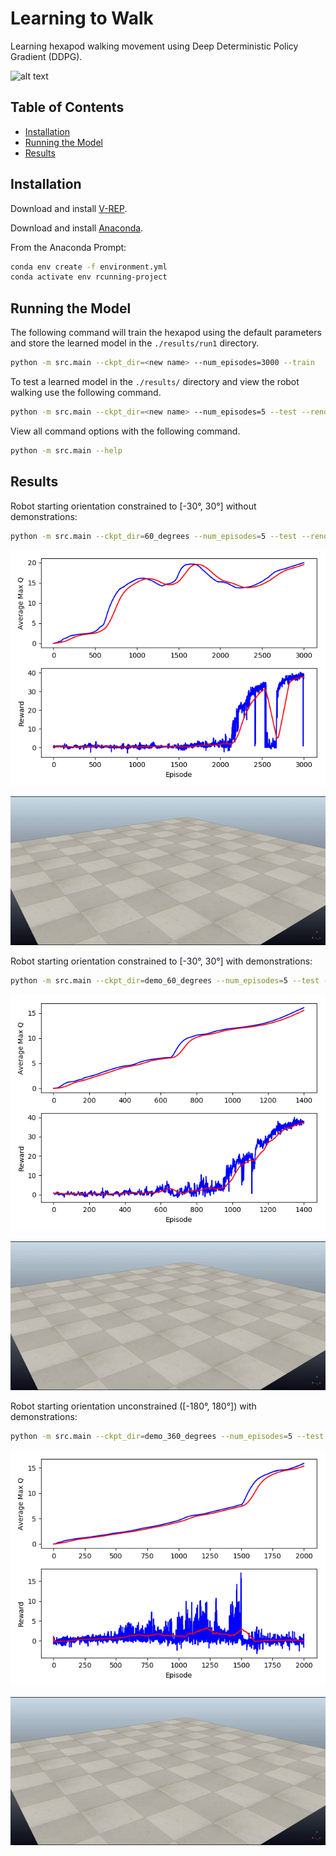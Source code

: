 # Learning to Walk

Learning hexapod walking movement using Deep Deterministic Policy Gradient (DDPG).

![alt text](hexapod.png)

## Table of Contents

* [Installation](#installation)
* [Running the Model](#running-the-model)
* [Results](#results)

## Installation

Download and install [V-REP](http://www.coppeliarobotics.com/).

Download and install [Anaconda](https://www.anaconda.com/).

From the Anaconda Prompt:
```bash
conda env create -f environment.yml
conda activate env rcunning-project
```

## Running the Model

The following command will train the hexapod using the default parameters and store the learned model in the `./results/run1` directory.

```bash
python -m src.main --ckpt_dir=<new name> --num_episodes=3000 --train
``` 

To test a learned model in the `./results/` directory and view the robot walking use the following command.

```bash
python -m src.main --ckpt_dir=<new name> --num_episodes=5 --test --render
```

View all command options with the following command.

```bash
python -m src.main --help
```

## Results

Robot starting orientation constrained to [-30&deg;, 30&deg;] without demonstrations:

```bash
python -m src.main --ckpt_dir=60_degrees --num_episodes=5 --test --render
```

![alt text](results/60_degrees/60_degrees.png)

![alt text](results/60_degrees/60_degrees.gif)

Robot starting orientation constrained to [-30&deg;, 30&deg;] with demonstrations:

```bash
python -m src.main --ckpt_dir=demo_60_degrees --num_episodes=5 --test --render
```

![alt text](results/demo_60_degrees/demo_60_degrees.png)

![alt text](results/demo_60_degrees/demo_60_degrees.gif)

Robot starting orientation unconstrained ([-180&deg;, 180&deg;]) with demonstrations:

```bash
python -m src.main --ckpt_dir=demo_360_degrees --num_episodes=5 --test --render
```

![alt text](results/demo_360_degrees/demo_360_degrees.png)

![alt text](results/demo_360_degrees/demo_360_degrees.gif)



